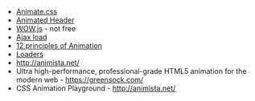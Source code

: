 * [Animate.css](https://daneden.github.io/animate.css/)
* [Animated Header](https://github.com/codrops/AnimatedHeader)
* [WOW.js](http://mynameismatthieu.com/WOW/) - not free
* [Ajax load](http://ajaxload.info/)
* [12 principles of Animation](https://www.youtube.com/playlist?list=PL-bOh8btec4CXd2ya1NmSKpi92U_l6ZJd)
* [Loaders](http://loadinfo.net/)
* http://animista.net/
* Ultra high-performance, professional-grade HTML5 animation for the modern web - https://greensock.com/
* CSS Animation Playground - http://animista.net/
